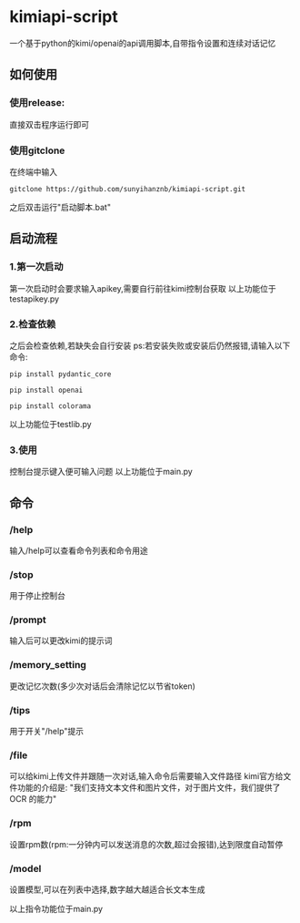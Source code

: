 # kimiapi-script
一个基于python的kimi/openai的api调用脚本,自带指令设置和连续对话记忆

## 如何使用
### 使用release:
直接双击程序运行即可

### 使用gitclone
在终端中输入
```
gitclone https://github.com/sunyihanznb/kimiapi-script.git
```
之后双击运行"启动脚本.bat"

## 启动流程
### 1.第一次启动
第一次启动时会要求输入apikey,需要自行前往kimi控制台获取
以上功能位于testapikey.py

### 2.检查依赖
之后会检查依赖,若缺失会自行安装
ps:若安装失败或安装后仍然报错,请输入以下命令:
```
pip install pydantic_core
```
```
pip install openai
```
```
pip install colorama
```
以上功能位于testlib.py

### 3.使用
控制台提示键入便可输入问题
以上功能位于main.py

## 命令
### /help
输入/help可以查看命令列表和命令用途

### /stop
用于停止控制台

### /prompt
输入后可以更改kimi的提示词

### /memory_setting
更改记忆次数(多少次对话后会清除记忆以节省token)

### /tips
用于开关"/help"提示

### /file
可以给kimi上传文件并跟随一次对话,输入命令后需要输入文件路径
kimi官方给文件功能的介绍是:
"我们支持文本文件和图片文件，对于图片文件，我们提供了 OCR 的能力"

### /rpm
设置rpm数(rpm:一分钟内可以发送消息的次数,超过会报错),达到限度自动暂停

### /model
设置模型,可以在列表中选择,数字越大越适合长文本生成

以上指令功能位于main.py
